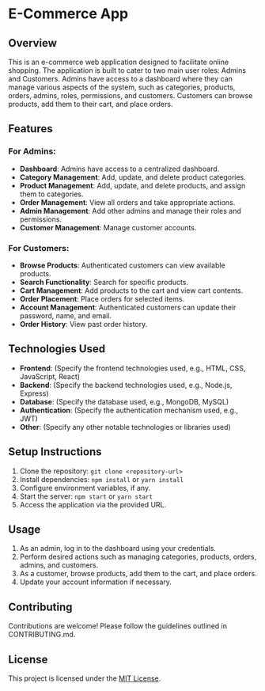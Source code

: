 # E-Commerce App

## Overview
This is an e-commerce web application designed to facilitate online shopping. The application is built to cater to two main user roles: Admins and Customers. Admins have access to a dashboard where they can manage various aspects of the system, such as categories, products, orders, admins, roles, permissions, and customers. Customers can browse products, add them to their cart, and place orders.

## Features

### For Admins:
- **Dashboard**: Admins have access to a centralized dashboard.
- **Category Management**: Add, update, and delete product categories.
- **Product Management**: Add, update, and delete products, and assign them to categories.
- **Order Management**: View all orders and take appropriate actions.
- **Admin Management**: Add other admins and manage their roles and permissions.
- **Customer Management**: Manage customer accounts.

### For Customers:
- **Browse Products**: Authenticated customers can view available products.
- **Search Functionality**: Search for specific products.
- **Cart Management**: Add products to the cart and view cart contents.
- **Order Placement**: Place orders for selected items.
- **Account Management**: Authenticated customers can update their password, name, and email.
- **Order History**: View past order history.

## Technologies Used
- **Frontend**: (Specify the frontend technologies used, e.g., HTML, CSS, JavaScript, React)
- **Backend**: (Specify the backend technologies used, e.g., Node.js, Express)
- **Database**: (Specify the database used, e.g., MongoDB, MySQL)
- **Authentication**: (Specify the authentication mechanism used, e.g., JWT)
- **Other**: (Specify any other notable technologies or libraries used)

## Setup Instructions
1. Clone the repository: `git clone <repository-url>`
2. Install dependencies: `npm install` or `yarn install`
3. Configure environment variables, if any.
4. Start the server: `npm start` or `yarn start`
5. Access the application via the provided URL.

## Usage
1. As an admin, log in to the dashboard using your credentials.
2. Perform desired actions such as managing categories, products, orders, admins, and customers.
3. As a customer, browse products, add them to the cart, and place orders.
4. Update your account information if necessary.

## Contributing
Contributions are welcome! Please follow the guidelines outlined in CONTRIBUTING.md.

## License
This project is licensed under the [MIT License](LICENSE).
